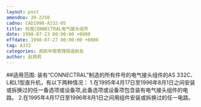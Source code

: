 ```yaml
---
layout: post
amendno: 39-2250
cadno: CAD1998-A332-05
title: 检查CONNECTRAL电气接头组件
date: 1998-07-23 00:00:00 +0800
effdate: 1998-07-27 00:00:00 +0800
tag: A332
categories: 民航中南管理局适航处
author: 赵燕莉
---
```


##适用范围:
装有“CONNECTRAL”制造的所有件号的电气接头组件的AS 332C、L和L1型直升机，有以下两种情况：
1.在1995年4月17日至1996年8月1日之间安装或拆换过的任一备选项或设备项,此备选项或设备项包含装有电气接头组件的电路。
2.在1995年4月17日至1996年8月1日之间用组件安装或拆换过的任一电路。

